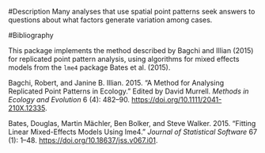 \#Description Many analyses that use spatial point patterns seek answers
to questions about what factors generate variation among cases.

\#Bibliography

This package implements the method described by Bagchi and Illian (2015)
for replicated point pattern analysis, using algorithms for mixed
effects models from the `lme4` package Bates et al. (2015).

Bagchi, Robert, and Janine B. Illian. 2015. “A Method for Analysing
Replicated Point Patterns in Ecology.” Edited by David Murrell. *Methods
in Ecology and Evolution* 6 (4): 482–90.
<https://doi.org/10.1111/2041-210X.12335>.

Bates, Douglas, Martin Mächler, Ben Bolker, and Steve Walker. 2015.
“Fitting Linear Mixed-Effects Models Using
<span class="nocase">lme4</span>.” *Journal of Statistical Software* 67
(1): 1–48. <https://doi.org/10.18637/jss.v067.i01>.
